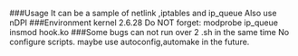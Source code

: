 ###Usage
It can be a sample of netlink ,iptables and ip_queue
Also use nDPI
###Environment
kernel 2.6.28
Do NOT forget:
modprobe ip_queue
insmod hook.ko
###Some bugs
can not run over 2 .sh in the same time
No configure scripts. maybe use autoconfig,automake in the future.
